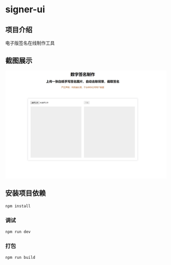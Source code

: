 # signer-ui

## 项目介绍

电子版签名在线制作工具

## 截图展示

<img src="./images/screenshot.jpg" width="600" alt="截图" align=center />


## 安装项目依赖

```sh
npm install
```

### 调试

```sh
npm run dev
```

### 打包

```sh
npm run build
```

